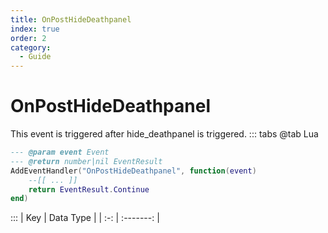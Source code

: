 ```yaml
---
title: OnPostHideDeathpanel
index: true
order: 2
category:
  - Guide
---
```


# OnPostHideDeathpanel
This event is triggered after hide_deathpanel is triggered.
::: tabs
@tab Lua
```lua
--- @param event Event
--- @return number|nil EventResult
AddEventHandler("OnPostHideDeathpanel", function(event)
    --[[ ... ]]
    return EventResult.Continue
end)
```

:::
| Key | Data Type |
| :-: | :-------: |